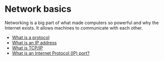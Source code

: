 # Network basics
Networking is a big part of what made computers so powerful and why the Internet exists. It allows machines to communicate with each other.

* [What is a protocol](https://www.techtarget.com/searchnetworking/definition/protocol)
* [What is an IP address](https://computer.howstuffworks.com/internet/basics/what-is-an-ip-address.htm)
* [What is TCP/IP](https://www.avast.com/c-what-is-tcp-ip#)
* [What is an Internet Protocol (IP) port?](https://www.lifewire.com/port-numbers-on-computer-networks-817939)
